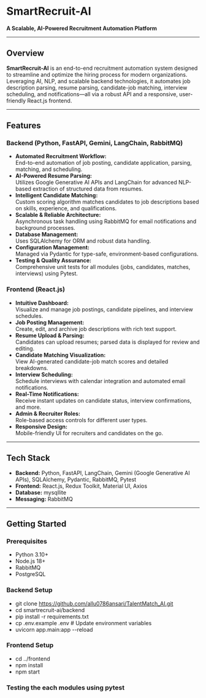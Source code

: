# SmartRecruit-AI

**A Scalable, AI-Powered Recruitment Automation Platform**

---

## Overview

**SmartRecruit-AI** is an end-to-end recruitment automation system designed to streamline and optimize the hiring process for modern organizations. Leveraging AI, NLP, and scalable backend technologies, it automates job description parsing, resume parsing, candidate-job matching, interview scheduling, and notifications—all via a robust API and a responsive, user-friendly React.js frontend.

---

## Features

### Backend (Python, FastAPI, Gemini, LangChain, RabbitMQ)

- **Automated Recruitment Workflow:**  
  End-to-end automation of job posting, candidate application, parsing, matching, and scheduling.
- **AI-Powered Resume Parsing:**  
  Utilizes Google Generative AI APIs and LangChain for advanced NLP-based extraction of structured data from resumes.
- **Intelligent Candidate Matching:**  
  Custom scoring algorithm matches candidates to job descriptions based on skills, experience, and qualifications.
- **Scalable & Reliable Architecture:**  
  Asynchronous task handling using RabbitMQ for email notifications and background processes.
- **Database Management:**  
  Uses SQLAlchemy for ORM and robust data handling.
- **Configuration Management:**  
  Managed via Pydantic for type-safe, environment-based configurations.
- **Testing & Quality Assurance:**  
  Comprehensive unit tests for all modules (jobs, candidates, matches, interviews) using Pytest.

### Frontend (React.js)

- **Intuitive Dashboard:**  
  Visualize and manage job postings, candidate pipelines, and interview schedules.
- **Job Posting Management:**  
  Create, edit, and archive job descriptions with rich text support.
- **Resume Upload & Parsing:**  
  Candidates can upload resumes; parsed data is displayed for review and editing.
- **Candidate Matching Visualization:**  
  View AI-generated candidate-job match scores and detailed breakdowns.
- **Interview Scheduling:**  
  Schedule interviews with calendar integration and automated email notifications.
- **Real-Time Notifications:**  
  Receive instant updates on candidate status, interview confirmations, and more.
- **Admin & Recruiter Roles:**  
  Role-based access controls for different user types.
- **Responsive Design:**  
  Mobile-friendly UI for recruiters and candidates on the go.

---

## Tech Stack

- **Backend:** Python, FastAPI, LangChain, Gemini (Google Generative AI APIs), SQLAlchemy, Pydantic, RabbitMQ, Pytest
- **Frontend:** React.js, Redux Toolkit, Material UI, Axios
- **Database:** mysqllite
- **Messaging:** RabbitMQ

---

## Getting Started

### Prerequisites

- Python 3.10+
- Node.js 18+
- RabbitMQ
- PostgreSQL

### Backend Setup
- git clone https://github.com/allu0786ansari/TalentMatch_AI.git
- cd smartrecruit-ai/backend
- pip install -r requirements.txt
- cp .env.example .env # Update environment variables
- uvicorn app.main:app --reload

### Frontend Setup
- cd ../frontend
- npm install
- npm start
  
### Testing the each modules using pytest

